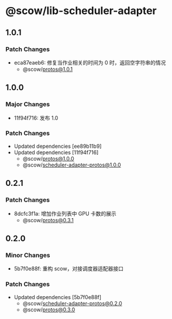 # @scow/lib-scheduler-adapter

## 1.0.1

### Patch Changes

- eca87eaeb6: 修复当作业相关的时间为 0 时，返回空字符串的情况
  - @scow/protos@1.0.1

## 1.0.0

### Major Changes

- 11f94f716: 发布 1.0

### Patch Changes

- Updated dependencies [ee89b11b9]
- Updated dependencies [11f94f716]
  - @scow/protos@1.0.0
  - @scow/scheduler-adapter-protos@1.0.0

## 0.2.1

### Patch Changes

- 8dcfc3f1a: 增加作业列表中 GPU 卡数的展示
  - @scow/protos@0.3.1

## 0.2.0

### Minor Changes

- 5b7f0e88f: 重构 scow，对接调度器适配器接口

### Patch Changes

- Updated dependencies [5b7f0e88f]
  - @scow/scheduler-adapter-protos@0.2.0
  - @scow/protos@0.3.0
